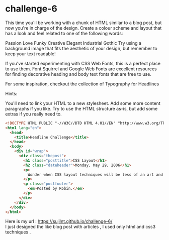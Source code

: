 # challenge-6
This time you'll be working with a chunk of HTML similar to a blog post, but now you're in charge of the design. Create a colour scheme and layout that has a look and feel related to one of the following words:

Passion
Love
Funky
Creative
Elegant
Industrial
Gothic
Try using a background image that fits the aesthetic of your design, but remember to keep your text readable!

If you've started experimenting with CSS Web Fonts, this is a perfect place to use them. Font Squirrel and Google Web Fonts are excellent resources for finding decorative heading and body text fonts that are free to use.

For some inspiration, checkout the collection of Typography for Headlines

Hints:

You'll need to link your HTML to a new stylesheet.
Add some more content paragraphs if you like.
Try to use the HTML structure as-is, but add some extras if you really need to.

```html
<!DOCTYPE HTML PUBLIC "-//W3C//DTD HTML 4.01//EN" "http://www.w3.org/TR/html4/strict.dtd">
<html lang="en">
  <head>
    <title>Headline Challenge</title>
  </head>
  <body>
    <div id="wrap">
      <div class="thepost">
        <h1 class="posttitle">CSS Layout</h1>
        <h2 class="dateheader">Monday, May 29, 2006</h1>
        <p>
          Wonder when CSS layout techniques will be less of an art and more of a science.  
        </p>
        <p class="postfooter">
          <em>Posted by Robin.</em>
        </p>
      </div>
    </div>
  </body>
</html>

```
Here is my url :  https://sujilnt.github.io/challenge-6/ <br>
I just designed the like blog post with articles , I used only html and css3 techniques .
